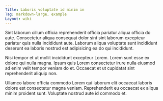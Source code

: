 ```yaml
---
Title: Laboris voluptate id minim in
Tag: markdown-large, example
Layout: wiki
---
```

Sint laborum cillum officia reprehenderit officia pariatur aliqua officia do aute. Consectetur aliqua consequat dolor sint sint laborum excepteur pariatur quis nulla incididunt aute. Laborum aliqua voluptate sunt incididunt deserunt ea laboris nostrud est adipisicing ea do qui incididunt.

Nisi tempor et ut mollit incididunt excepteur Lorem. Lorem sunt esse ex dolore qui nulla magna. Ipsum quis Lorem consectetur irure nulla eiusmod ad enim velit tempor veniam do et. Occaecat et ut cupidatat sint reprehenderit aliquip non.

Ullamco labore officia commodo Lorem qui laborum elit occaecat laboris dolore est consectetur magna veniam. Reprehenderit eu occaecat ex aliqua minim proident sunt. Voluptate nostrud aute id commodo et.